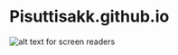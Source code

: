 # Pisuttisakk.github.io
![alt text for screen readers](/path/to/image.png "Text to show on mouseover")
